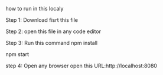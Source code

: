 how to run in this localy 

Step 1:
Download fisrt this file 

Step 2:
open this file in any code editor

Step 3:
Run this command
  npm install

  npm start

step 4:
Open any browser 
open this URL:http://localhost:8080
